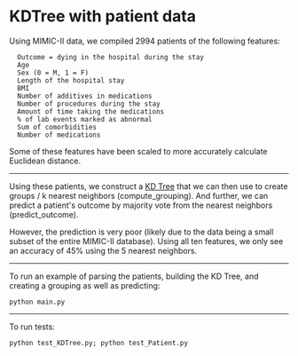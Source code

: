 # KDTree with patient data

Using MIMIC-II data, we compiled 2994 patients of the following features:

```
  Outcome = dying in the hospital during the stay
  Age
  Sex (0 = M, 1 = F)
  Length of the hospital stay
  BMI
  Number of additives in medications
  Number of procedures during the stay
  Amount of time taking the medications
  % of lab events marked as abnormal
  Sum of comorbidities
  Number of medications
```

Some of these features have been scaled to more accurately calculate Euclidean distance.

---

Using these patients, we construct a [KD Tree](https://en.wikipedia.org/wiki/K-d_tree) that we can then use to create groups / k nearest neighbors (compute_grouping). And further, we can predict a patient's outcome by majority vote from the nearest neighbors (predict_outcome).

However, the prediction is very poor (likely due to the data being a small subset of the entire MIMIC-II database). Using all ten features, we only see an accuracy of 45% using the 5 nearest neighbors.

---

To run an example of parsing the patients, building the KD Tree, and creating a grouping as well as predicting:

```{python}
python main.py
```

---

To run tests:

```{python}
python test_KDTree.py; python test_Patient.py
```